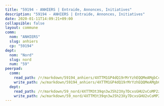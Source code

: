 ```yaml
---
title: "59194 - ANHIERS | Entraide, Annonces, Initiatives"
description: "59194 - ANHIERS | Entraide, Annonces, Initiatives"
date: 2020-01-11T14:09:21+09:00
collapsible: false
layout: commune
comm:
  nom: "ANHIERS"
  slug: anhiers
  cp: "59194"
dept:
  nom: "Nord"
  slug: nord
  num: "59"
peerpad:
  comm:
    read_path: /r/markdown/59194_anhiers/4XTTM1GP4dQ19rMrYzhEQQMeAMgbCcuaJmMvKhGnxHD4gricH
    write_path: /w/markdown/59194_anhiers/4XTTM1GP4dQ19rMrYzhEQQMeAMgbCcuaJmMvKhGnxHD4gricH-K3TgV7Tivoz8QSwhwhqUMYdAQMX7yCQGhGpQMP1f4Mga8xcpp1zanqa4Jiw7RS5R8uP6EX5nPjzRRZs9v24bEKwvhC9jZ8qz3jKZJkGuD97s5u8644npirjQFHY17dLYp1KkJK1T
  dept:
    read_path: /r/markdown/59_nord/4XTTM3t39qn3wJ5h23Xy7DcxsGHU2vCoMP2z3iS4TUn3TrtdJ
    write_path: /w/markdown/59_nord/4XTTM3t39qn3wJ5h23Xy7DcxsGHU2vCoMP2z3iS4TUn3TrtdJ-K3TgTuZGkuZqXfr6fpmH7pGsMT6ndvZQMyRDze5QBt7XScLWHoBi246kLoDKpTH2Yo4f3AFSSJqGc2ozvNww7qPLqsDjpvahxCbQ6F5znbfjp6kVgaDcTYc9LyhwSfYuCevnvZUQ
---
```


